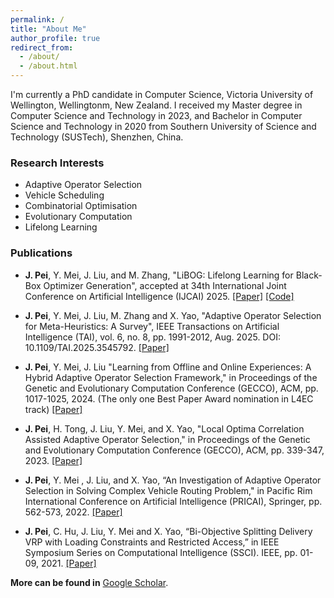 ```yaml
---
permalink: /
title: "About Me"
author_profile: true
redirect_from: 
  - /about/
  - /about.html
---
```


I'm currently a PhD candidate in Computer Science, Victoria University of Wellington, Wellingtonm, New Zealand. I received my Master degree in Computer Science and Technology in 2023, and Bachelor in Computer Science and Technology in 2020 from Southern University of Science and Technology (SUSTech), Shenzhen, China. 


### Research Interests

* Adaptive Operator Selection
* Vehicle Scheduling 
* Combinatorial Optimisation
* Evolutionary Computation
* Lifelong Learning

### Publications

* **J. Pei**, Y. Mei, J. Liu, and M. Zhang, "LiBOG: Lifelong Learning for Black-Box Optimizer Generation", accepted at 34th International Joint Conference on Artificial Intelligence (IJCAI) 2025. [[Paper]](https://arxiv.org/abs/2505.13025) [[Code]](https://github.com/PeiJY/LiBOG)

* **J. Pei**, Y. Mei, J. Liu, M. Zhang and X. Yao, "Adaptive Operator Selection for Meta-Heuristics: A Survey", IEEE Transactions on Artificial Intelligence (TAI), vol. 6, no. 8, pp. 1991-2012, Aug. 2025. DOI: 10.1109/TAI.2025.3545792. [[Paper]](https://ieeexplore.ieee.org/abstract/document/10904096)

* **J. Pei**, Y. Mei, J. Liu "Learning from Offline and Online Experiences: A Hybrid Adaptive Operator Selection Framework," in Proceedings of the Genetic and Evolutionary Computation Conference (GECCO), ACM, pp. 1017-1025, 2024. (The only one Best Paper Award nomination in L4EC track) [[Paper]](https://dl.acm.org/doi/abs/10.1145/3638529.3654062)

* **J. Pei**, H. Tong, J. Liu, Y. Mei, and X. Yao, "Local Optima Correlation Assisted Adaptive Operator Selection," in Proceedings of the Genetic and Evolutionary Computation Conference (GECCO), ACM, pp. 339-347, 2023. [[Paper]](https://dl.acm.org/doi/abs/10.1145/3583131.3590399)

* **J. Pei**, Y. Mei , J. Liu, and X. Yao, “An Investigation of Adaptive Operator Selection in Solving Complex Vehicle Routing Problem," in Pacific Rim International Conference on Artificial Intelligence (PRICAI), Springer, pp. 562-573, 2022. [[Paper]](https://doi.org/10.1007/978-3-031-20862-1_41)

* **J. Pei**, C. Hu, J. Liu, Y. Mei and X. Yao, “Bi-Objective Splitting Delivery VRP with Loading Constraints and Restricted Access,” in IEEE Symposium Series on Computational Intelligence (SSCI). IEEE, pp. 01-09, 2021. [[Paper]](https://doi.org/10.1109/SSCI50451.2021.9659967)


**More can be found in** [Google Scholar](https://scholar.google.com/citations?user=WyBHVhYAAAAJ).

